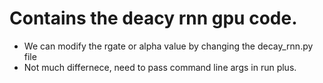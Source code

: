 # Contains the deacy rnn gpu code. 

* We can modify the rgate or alpha value by changing the decay_rnn.py file
* Not much differnece, need to pass command line args in run plus. 
